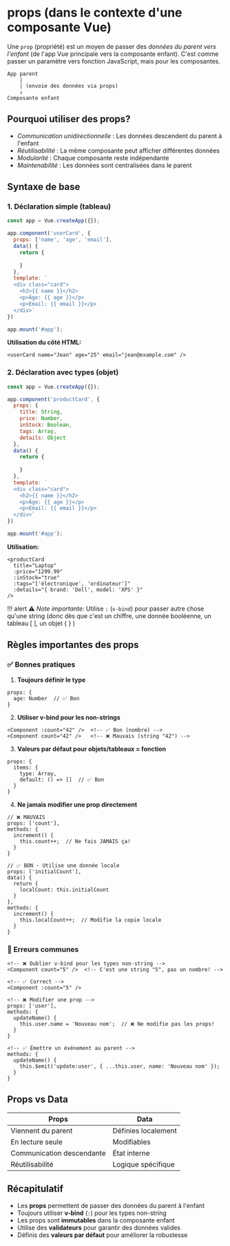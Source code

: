 # props (dans le contexte d'une composante Vue)

Une `prop` (propriété) est un moyen de passer des *données du parent vers l'enfant* (de l'app Vue principale vers la composante enfant). C'est comme passer un paramètre vers fonction JavaScript, mais pour les composantes.

```
App parent
    |
    | (envoie des données via props)
    ↓
Composante enfant
```

## Pourquoi utiliser des props?

- *Communication unidirectionnelle* : Les données descendent du parent à l'enfant
- *Réutilisabilité* : La même composante peut afficher différentes données
- *Modularité* : Chaque composante reste indépendante
- *Maintenabilité* : Les données sont centralisées dans le parent

## Syntaxe de base

### 1. Déclaration simple (tableau)

```js
const app = Vue.createApp({});

app.component('userCard', {
  props: ['name', 'age', 'email'],
  data() {
    return {
      
    }
  },
  template: `
  <div class="card">
    <h2>{{ name }}</h2>
    <p>Âge: {{ age }}</p>
    <p>Email: {{ email }}</p>
  </div>`
})

app.mount('#app');
```

**Utilisation du côté HTML:**

```vue
<userCard name="Jean" age="25" email="jean@example.com" />
```

### 2. Déclaration avec types (objet)

```js
const app = Vue.createApp({});

app.component('productCard', {
  props: {
    title: String,
    price: Number,
    inStock: Boolean,
    tags: Array,
    details: Object
  },
  data() {
    return {
      
    }
  },
  template: `
  <div class="card">
    <h2>{{ name }}</h2>
    <p>Âge: {{ age }}</p>
    <p>Email: {{ email }}</p>
  </div>`
})

app.mount('#app');
```

**Utilisation:**

```vue
<productCard 
  title="Laptop"
  :price="1299.99"
  :inStock="true"
  :tags="['électronique', 'ordinateur']"
  :details="{ brand: 'Dell', model: 'XPS' }"
/>
```

!!! alert
    ⚠️ *Note importante*: Utilise `:` (`v-bind`) pour passer autre chose qu'une string (donc dès que c'est un chiffre, une donnée booléenne, un tableau [ ], un objet { } )


## Règles importantes des props

### ✅ Bonnes pratiques

1. **Toujours définir le type**

```vue
props: {
  age: Number  // ✅ Bon
}
```

2. **Utiliser v-bind pour les non-strings**

```vue
<Component :count="42" />  <!-- ✅ Bon (nombre) -->
<Component count="42" />   <!-- ❌ Mauvais (string "42") -->
```

3. **Valeurs par défaut pour objets/tableaux = fonction**

```vue
props: {
  items: {
    type: Array,
    default: () => []  // ✅ Bon
  }
}
```

4. **Ne jamais modifier une prop directement**

```vue
// ❌ MAUVAIS
props: ['count'],
methods: {
  increment() {
    this.count++;  // Ne fais JAMAIS ça!
  }
}

// ✅ BON - Utilise une donnée locale
props: ['initialCount'],
data() {
  return {
    localCount: this.initialCount
  }
},
methods: {
  increment() {
    this.localCount++;  // Modifie la copie locale
  }
}
```

### 🚫 Erreurs communes

```vue
<!-- ❌ Oublier v-bind pour les types non-string -->
<Component count="5" />  <!-- C'est une string "5", pas un nombre! -->

<!-- ✅ Correct -->
<Component :count="5" />

<!-- ❌ Modifier une prop -->
props: ['user'],
methods: {
  updateName() {
    this.user.name = 'Nouveau nom';  // ❌ Ne modifie pas les props!
  }
}

<!-- ✅ Émettre un événement au parent -->
methods: {
  updateName() {
    this.$emit('update:user', { ...this.user, name: 'Nouveau nom' });
  }
}
```

## Props vs Data

| **Props** | **Data** |
|-----------|----------|
| Viennent du parent | Définies localement |
| En lecture seule | Modifiables |
| Communication descendante | État interne |
| Réutilisabilité | Logique spécifique |

## Récapitulatif

- Les **props** permettent de passer des données du parent à l'enfant
- Toujours utiliser **v-bind** (`:`) pour les types non-string
- Les props sont **immutables** dans la composante enfant
- Utilise des **validateurs** pour garantir des données valides
- Définis des **valeurs par défaut** pour améliorer la robustesse


